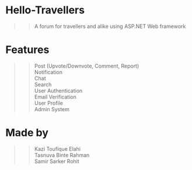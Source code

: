 # Hello-Travellers
>> A forum for travellers and alike using ASP.NET Web framework

# Features
>> Post (Upvote/Downvote, Comment, Report)\
>> Notification\
>> Chat\
>> Search\
>> User Authentication\
>> Email Verification\
>> User Profile\
>> Admin System

# Made by
>> Kazi Toufique Elahi\
>> Tasnuva Binte Rahman\
>> Samir Sarker Rohit

